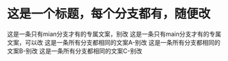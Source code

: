 # 这是一个标题，每个分支都有，随便改
这是一条只有mian分支才有的专属文案，别改
这是一条只有main分支才有的专属文案，可以改
这是一条所有分支都相同的文案A-别改
这是一条所有分支都相同的文案B-别改
这是一条所有分支都相同的文案C-别改
